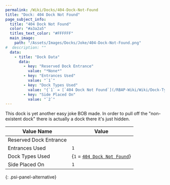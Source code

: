 ```yaml
---
permalink: /Wiki/Docks/404-Dock-Not-Found
title: "Dock: 404 Dock Not Found"
page_subject_info:
  title: "404 Dock Not Found"
  color: "#a3a2a5"
  titles_text_color: "#FFFFFF"
  main_image:
    path: "/Assets/Images/Docks/Joke/404-Dock-Not-Found.png"
#  description: ""
  data:
    - title: "Dock Data"
      data:
        - key: "Reserved Dock Entrance"
          value: "*None*"
        - key: "Entrances Used"
          value: "`1`"
        - key: "Dock Types Used"
          value: "{`1` = [`404 Dock Not Found`](/RBAP-Wiki/Wiki/Dock-Types/404-Dock-Not-Found)}"
        - key: "Side Placed On"
          value: "`2`"
---
```


This dock is yet another easy joke BOB made. In order to pull off the "non-existent dock" there is actually a dock there it's just hidden.

| Value Name             | Value |
|-|-|
| Reserved Dock Entrance |  |
| Entrances Used         | `1` |
| Dock Types Used        | {`1` = [`404 Dock Not Found`](/RBAP-Wiki/Wiki/Dock-Types/404-Dock-Not-Found)} |
| Side Placed On         | `1` |
{: .psi-panel-alternative}

<img class="dock-image" src="/RBAP-Wiki/Assets/Images/Docks/Joke/404-Dock-Not-Found.png" alt="">